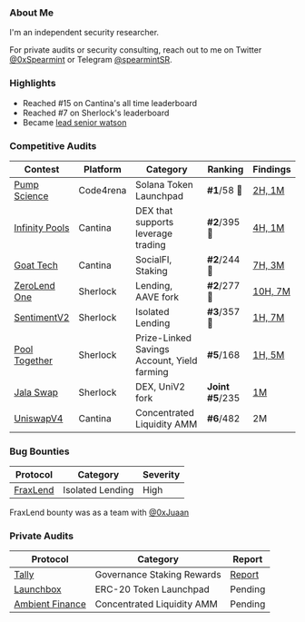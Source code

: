### About Me
I'm an independent security researcher.

For private audits or security consulting, reach out to me on Twitter [@0xSpearmint](https://x.com/0xSpearmint) or Telegram [@spearmintSR](https://t.me/spearmintSR).

### Highlights
- Reached #15 on Cantina's all time leaderboard
- Reached #7 on Sherlock's leaderboard
- Became [lead senior watson](https://x.com/0xSpearmint/status/1851908819212996715)

### Competitive Audits

| Contest        | Platform  | Category                                   | Ranking      | Findings |
|----------------|-----------|-------------------------------------------|----------------|----------|
| [Pump Science](https://code4rena.com/audits/2025-01-pump-science)   | Code4rena  | Solana Token Launchpad                    | **#1**/58 🥇| [2H, 1M](https://code4rena.com/reports/2025-01-pump-science)    |
| [Infinity Pools](https://cantina.xyz/competitions/5617fffa-4b67-42a7-a9f5-dad93627faa3)    | Cantina  | 	DEX that supports leverage trading       | **#2**/395 🥈| [4H, 1M](https://cantina.xyz/competitions/5617fffa-4b67-42a7-a9f5-dad93627faa3/leaderboard)    |
| [Goat Tech](https://cantina.xyz/competitions/f214cf86-cc80-40c0-a70b-e9bb25d7ac80/leaderboard)    | Cantina   | SocialFI, Staking                          | **#2**/244 🥈  | [7H, 3M](https://cantina.xyz/competitions/f214cf86-cc80-40c0-a70b-e9bb25d7ac80/leaderboard) |
| [ZeroLend One](https://audits.sherlock.xyz/contests/466/leaderboard)     | Sherlock          | Lending, AAVE fork                         | **#2**/277 🥈        | [10H, 7M](https://github.com/sherlock-audit/2024-06-new-scope-judging/issues?q=is%3Aissue+Obsidian+label%3AReward+)  |
| [SentimentV2](https://audits.sherlock.xyz/contests/349?filter=results)    | Sherlock   | Isolated Lending                          | **#3**/357 🥉  | [1H, 7M](https://github.com/sherlock-audit/2024-08-sentiment-v2-judging/issues?q=is%3Aissue+Obsidian+label%3Areward+sort%3Acreated-asc) |
| [Pool Together](https://audits.sherlock.xyz/contests/225)| Sherlock  | Prize-Linked Savings Account, Yield farming| **#5**/168     | [1H, 5M](https://github.com/sherlock-audit/2024-05-pooltogether-judging/issues?q=is%3Aissue+is%3Aclosed+0xspearmint1+label%3AReward) |
| [Jala Swap](https://audits.sherlock.xyz/contests/233)    | Sherlock  | DEX, UniV2 fork                            | **Joint #5**/235| [1M](https://github.com/sherlock-audit/2024-02-jala-swap-judging/issues/132)    |
| [UniswapV4](https://cantina.xyz/competitions/e2cf6906-ec8b-4c78-a585-74ac90615659)    | Cantina  | Concentrated Liquidity AMM                          | **#6**/482| 2M    |

### Bug Bounties
| Protocol | Category | Severity |
|----------|----------|--------| 
|[FraxLend](https://app.frax.finance/fraxlend/available-pairs)|Isolated Lending|High| 

FraxLend bounty was as a team with [@0xJuaan](https://github.com/0xjuaan)

### Private Audits

| Protocol | Category | Report | 
|----------|----------|--------| 
|[Tally](https://www.tally.xyz/)|Governance Staking Rewards |[Report](https://github.com/sherlock-protocol/sherlock-reports/blob/main/audits/2024.12.17%20-%20Final%20-%20Tally%20Collaborative%20Audit%20Report.pdf)| 
|[Launchbox](https://github.com/metastable-labs/contracts)|ERC-20 Token Launchpad|Pending| 
|[Ambient Finance](https://ambient.finance/)|Concentrated Liquidity AMM|Pending| 


